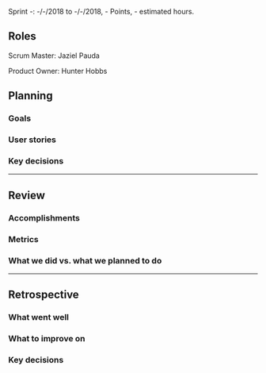 Sprint -: -/-/2018 to -/-/2018, - Points, - estimated hours.

## Roles

Scrum Master: Jaziel Pauda

Product Owner: Hunter Hobbs

## Planning

### Goals

### User stories

### Key decisions

***

## Review

### Accomplishments

### Metrics

### What we did vs. what we planned to do

***

## Retrospective

### What went well

### What to improve on

### Key decisions
